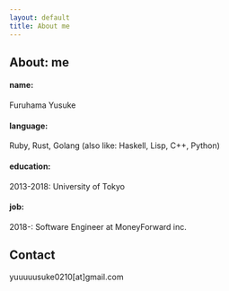 ```yaml
---
layout: default
title: About me
---
```


## About: me

#### name:
Furuhama Yusuke

#### language:
Ruby, Rust, Golang
(also like: Haskell, Lisp, C++, Python)

#### education:
2013-2018: University of Tokyo

#### job:
2018-: Software Engineer at MoneyForward inc.

## Contact

yuuuuusuke0210[at]gmail.com
